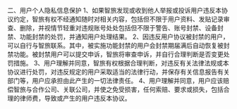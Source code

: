 二、用户个人隐私信息保护
1、如果智旅发现或收到他人举报或投诉用户违反本协议约定，智旅有权不经通知随时对相关内容，包括但不限于用户资料、发贴记录审查、删除，并视情节轻重对违规账号处处包括但不限于警告、账号封禁、设备封禁、功能封禁的处罚，并通知用户处理结果。
2、因违反用户协议被封禁的用户，可以自行与智旅联系。其中，被实施功能封禁的用户会封禁期届满后自动恢复被封禁功能。被封禁用户可以提交申诉，智旅将审查申诉，并自行合理判断是否变更处罚措施。
3、用户理解并同意，智旅有权根据合理判断，对违反有关法律法规或本协议进行处罚，对违反规定的用户采取适当的法律行动，并保存有关信息报告有关部门等，用户应承担由此产生的一切法律责任。
4、用户理解并同意，用户应该赔偿智旅与合作公司、关联公司，并使之免受损害，任何索赔、要求或损失，包括合理的律师费，导致或产生的用户违反本协议。
 
